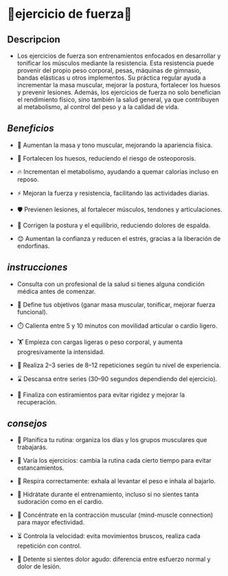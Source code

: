 # 💪ejercicio de fuerza💪

## Descripcion 
* Los ejercicios de fuerza son entrenamientos enfocados en desarrollar y tonificar los músculos mediante la resistencia. Esta resistencia puede provenir del propio peso corporal, pesas, máquinas de gimnasio, bandas elásticas u otros implementos. Su práctica regular ayuda a incrementar la masa muscular, mejorar la postura, fortalecer los huesos y prevenir lesiones. Además, los ejercicios de fuerza no solo benefician el rendimiento físico, sino también la salud general, ya que contribuyen al metabolismo, al control del peso y a la calidad de vida.

## *Beneficios*
* 💪 Aumentan la masa y tono muscular, mejorando la apariencia física.

* 🦴 Fortalecen los huesos, reduciendo el riesgo de osteoporosis.

* 🔥 Incrementan el metabolismo, ayudando a quemar calorías incluso en reposo.

* ⚡ Mejoran la fuerza y resistencia, facilitando las actividades diarias.

* 🛡️ Previenen lesiones, al fortalecer músculos, tendones y articulaciones.

* 🧘 Corrigen la postura y el equilibrio, reduciendo dolores de espalda.

* 😊 Aumentan la confianza y reducen el estrés, gracias a la liberación de endorfinas.

## *instrucciones*
* Consulta con un profesional de la salud si tienes alguna condición médica antes de comenzar.

* 🎯 Define tus objetivos (ganar masa muscular, tonificar, mejorar fuerza funcional).

* ⏱️ Calienta entre 5 y 10 minutos con movilidad articular o cardio ligero.

* 🏋️ Empieza con cargas ligeras o peso corporal, y aumenta progresivamente la intensidad.

* 🔄 Realiza 2–3 series de 8–12 repeticiones según tu nivel de experiencia.

* ⌛ Descansa entre series (30–90 segundos dependiendo del ejercicio).

* 🧘 Finaliza con estiramientos para evitar rigidez y mejorar la recuperación.

## *consejos*
* 📝 Planifica tu rutina: organiza los días y los grupos musculares que trabajarás.

* 🔁 Varía los ejercicios: cambia la rutina cada cierto tiempo para evitar estancamientos.

* 💨 Respira correctamente: exhala al levantar el peso e inhala al bajarlo.

* 🧴 Hidrátate durante el entrenamiento, incluso si no sientes tanta sudoración como en el cardio.

* 🧠 Concéntrate en la contracción muscular (mind-muscle connection) para mayor efectividad.

* ⏳ Controla la velocidad: evita movimientos bruscos, realiza cada repetición con control.

* 🛑 Detente si sientes dolor agudo: diferencia entre esfuerzo normal y dolor de lesión.